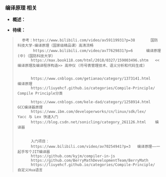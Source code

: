 ### 编译原理 相关
- **概述：**
>
>
>
>
>
>
>
>
>
>
>
>
>
>
>
>
>
>
>
>
>
>
>
>
>
>

- **待续：**
>       参考：https://www.bilibili.com/video/av59119931?p=38       国防科技大学-编译原理（国家级精品课）高清流畅
>            https://www.bilibili.com/video/av77629831?p=6      编译原理(中)（国防科技大学）
>           https://max.book118.com/html/2018/0327/159003496.shtm   <<编译原理及编译程序构造>> 高仲仪 (符号表管理技术、语义分析和代码生成)
>
>
>           https://www.cnblogs.com/getianao/category/1373141.html      编译原理
>           https://liuyehcf.github.io/categories/Compile-Principle/    Compile Principle分类
>
>           https://www.cnblogs.com/kele-dad/category/1258914.html  GCC编译器原理
>           https://www.ibm.com/developerworks/cn/linux/sdk/lex/    Yacc 与 Lex 快速入门
>           https://blog.csdn.net/sonicling/category_261126.html    编译器
>
>
>           入门项目：
>           https://www.bilibili.com/video/av70254941?p=3   编译原理——一起手写个JIT编译器
>           https://github.com/kyjm/compiler-in-js
>           https://github.com/BerryMathDevelopmentTeam/BerryMath
>           https://liuyehcf.github.io/categories/Compile-Principle/    自定义Hua语言
>
>
>
>
>
>
>
